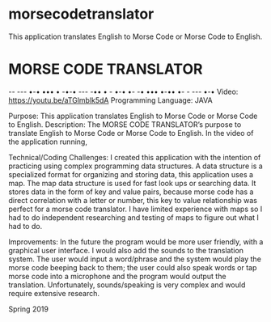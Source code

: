 # morsecodetranslator
This application translates English to Morse Code or Morse Code to English.

# MORSE CODE TRANSLATOR
--    ---    •-•    •••    •	 -•-•    ---    -••    •		-    •-•    •- -•    •••   •-••   •-   -   ---   •-•
Video: https://youtu.be/aTGlmblk5dA 
Programming Language: JAVA

Purpose: This application translates English to Morse Code or Morse Code to English.
Description: The MORSE CODE TRANSLATOR’s purpose to translate English to Morse Code or Morse Code to English. In the video of the application running, 

Technical/Coding Challenges: I created this application with the intention of practicing using complex programming data structures. A data structure is a specialized format for organizing and storing data, this application uses a map. The map data structure is used for fast look ups or searching data. It stores data in the form of key and value pairs, because morse code has a direct correlation with a letter or number, this key to value relationship was perfect for a morse code translator. I have limited experience with maps so I had to do independent researching and testing of maps to figure out what I had to do. 

Improvements: In the future the program would be more user friendly, with a graphical user interface. I would also add the sounds to the translation system. The user would input a word/phrase and the system would play the morse code beeping back to them; the user could also speak words or tap morse code into a microphone and the program would output the translation.  Unfortunately, sounds/speaking is very complex and would require extensive research.  

Spring 2019
